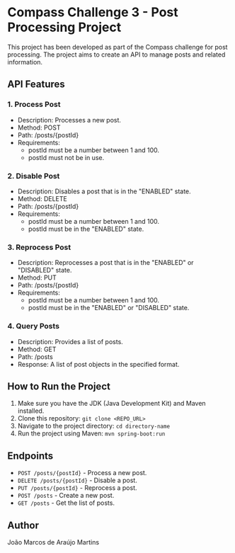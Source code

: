 # Compass Challenge 3 - Post Processing Project

This project has been developed as part of the Compass challenge for post processing. 
The project aims to create an API to manage posts and related information.

## API Features

### 1. Process Post

- Description: Processes a new post.
- Method: POST
- Path: /posts/{postId}
- Requirements:
    - postId must be a number between 1 and 100.
    - postId must not be in use.

### 2. Disable Post

- Description: Disables a post that is in the "ENABLED" state.
- Method: DELETE
- Path: /posts/{postId}
- Requirements:
    - postId must be a number between 1 and 100.
    - postId must be in the "ENABLED" state.

### 3. Reprocess Post

- Description: Reprocesses a post that is in the "ENABLED" or "DISABLED" state.
- Method: PUT
- Path: /posts/{postId}
- Requirements:
    - postId must be a number between 1 and 100.
    - postId must be in the "ENABLED" or "DISABLED" state.

### 4. Query Posts

- Description: Provides a list of posts.
- Method: GET
- Path: /posts
- Response: A list of post objects in the specified format.

## How to Run the Project

1. Make sure you have the JDK (Java Development Kit) and Maven installed.
2. Clone this repository: `git clone <REPO_URL>`
3. Navigate to the project directory: `cd directory-name`
4. Run the project using Maven: `mvn spring-boot:run`

## Endpoints

- `POST /posts/{postId}` - Process a new post.
- `DELETE /posts/{postId}` - Disable a post.
- `PUT /posts/{postId}` - Reprocess a post.
- `POST /posts` - Create a new post.
- `GET /posts` - Get the list of posts.

## Author
João Marcos de Araújo Martins
